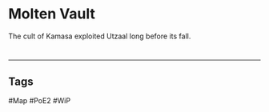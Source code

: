 # Molten Vault
The cult of Kamasa exploited Utzaal long before its fall.

#
---
## Tags
#Map
#PoE2 
#WiP 